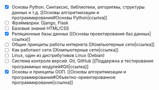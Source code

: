 - [x] Основы Python. Синтаксис, библиотеки, алгоритмы, структуры данных и т.д. [[Основы алгоритмизации и программирования#Основы Python|ссылка]]
- [ ] Фрэймворки. Django, Flask
- [ ] Базовые знания HTML/CSS
- [x] Реляционные базы данных [[Основы проектирования баз данных|ссылка]]
- [ ] Общие принципы работы интернета [[Компьютерные сети|ссылка]]
- [ ] Как работают сети [[Компьютерные сети|ссылка]]
- [ ] Linux, один из дистрибутивов Linux (Debian)
- [ ] Система контроля версий. Git, GitHub  [[Поддержка и тестирование программных модулей#Git|ссылка]]
- [x] Основы  и принципы ООП. [[Основы алгоритмизации и программирования#Объектно-ориентированное программирование|ссылка]]